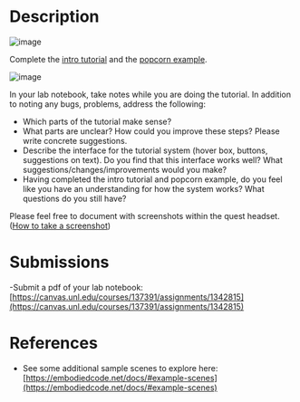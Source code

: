 # Description

![image](https://user-images.githubusercontent.com/1598545/187959407-e170da3a-f1b0-4766-ad9e-da7134e0f68f.png)

Complete the [intro tutorial](https://embodiedcode.net/docs/getting-started.html#intro-tutorial) and the [popcorn example](https://embodiedcode.net/docs/getting-started.html#popcorn-example). 

![image](https://user-images.githubusercontent.com/1598545/187959455-3d55a1ec-01b6-4b0f-b210-980a4fba393a.png)

In your lab notebook, take notes while you are doing the tutorial. In addition to noting any bugs, problems, address the following:
- Which parts of the tutorial make sense? 
- What parts are unclear? How could you improve these steps? Please write concrete suggestions. 
- Describe the interface for the tutorial system (hover box, buttons, suggestions on text). Do you find that this interface works well? What suggestions/changes/improvements would you make? 
- Having completed the intro tutorial and popcorn example, do you feel like you have an understanding for how the system works? What questions do you still have?

Please feel free to document with screenshots within the quest headset. ([How to take a screenshot](https://store.facebook.com/help/quest/articles/in-vr-experiences/social-features-and-sharing/take-a-screenshot-oculus/))

# Submissions

-Submit a pdf of your lab notebook: [https://canvas.unl.edu/courses/137391/assignments/1342815](https://canvas.unl.edu/courses/137391/assignments/1342815)

# References
- See some additional sample scenes to explore here: [https://embodiedcode.net/docs/#example-scenes](https://embodiedcode.net/docs/#example-scenes)
